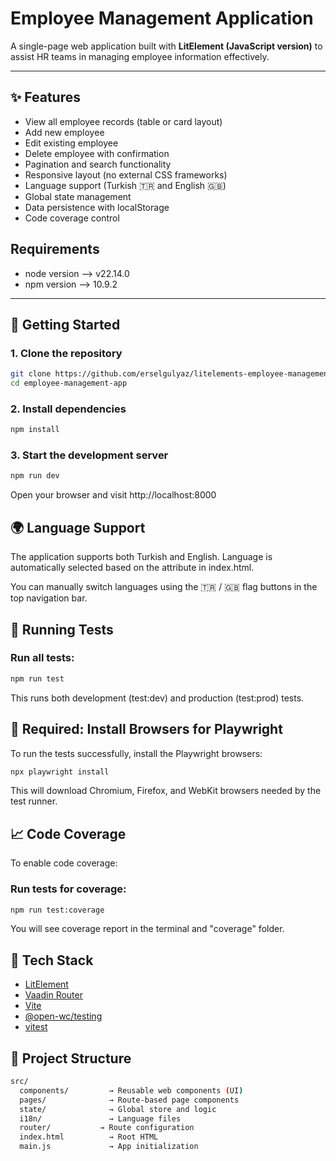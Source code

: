 # Employee Management Application

A single-page web application built with **LitElement (JavaScript version)** to assist HR teams in managing employee information effectively.

---

## ✨ Features

- View all employee records (table or card layout)
- Add new employee
- Edit existing employee
- Delete employee with confirmation
- Pagination and search functionality
- Responsive layout (no external CSS frameworks)
- Language support (Turkish 🇹🇷 and English 🇬🇧)
- Global state management
- Data persistence with localStorage
- Code coverage control

## Requirements

- node version --> v22.14.0
- npm version --> 10.9.2

---

## 🚀 Getting Started

### 1. Clone the repository

```bash
git clone https://github.com/erselgulyaz/litelements-employee-management-app.git
cd employee-management-app
```


### 2. Install dependencies

```bash
npm install
```

### 3. Start the development server

```bash
npm run dev
```
Open your browser and visit http://localhost:8000


## 🌍 Language Support
The application supports both Turkish and English.
Language is automatically selected based on the <html lang="..."> attribute in index.html.

You can manually switch languages using the 🇹🇷 / 🇬🇧 flag buttons in the top navigation bar.

## 🧪 Running Tests
### Run all tests:
```bash
npm run test
```
This runs both development (test:dev) and production (test:prod) tests.

## 🧩 Required: Install Browsers for Playwright
To run the tests successfully, install the Playwright browsers:
```bash
npx playwright install
```
This will download Chromium, Firefox, and WebKit browsers needed by the test runner.


## 📈 Code Coverage
To enable code coverage:

### Run tests for coverage:
```bash
npm run test:coverage
```
You will see coverage report in the terminal and "coverage" folder.

## 🧱 Tech Stack
- [LitElement](https://lit.dev/)
- [Vaadin Router](https://github.com/vaadin/router)
- [Vite](https://vite.dev/)
- [@open-wc/testing](https://open-wc.org/docs/testing/)
- [vitest](https://vitest.dev/)

## 📁 Project Structure
```bash
src/
  components/         → Reusable web components (UI)
  pages/              → Route-based page components
  state/              → Global store and logic
  i18n/               → Language files
  router/           → Route configuration
  index.html          → Root HTML
  main.js             → App initialization

```